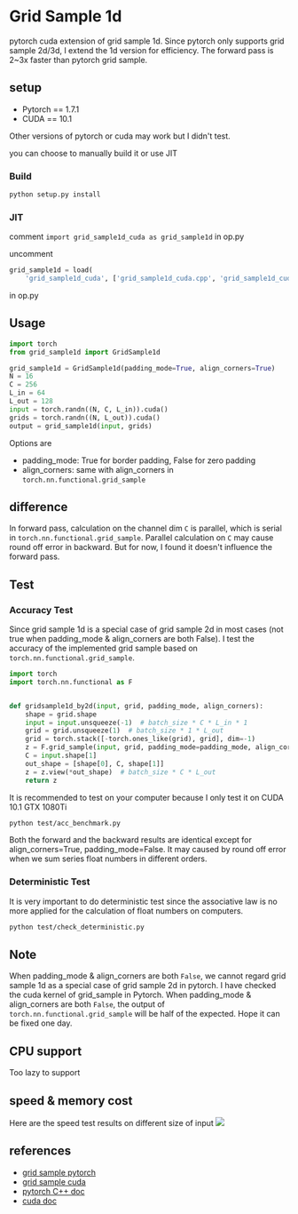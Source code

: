 # Grid Sample 1d

pytorch cuda extension of grid sample 1d. Since pytorch only supports grid sample 2d/3d, I extend the 1d version for
efficiency. The forward pass is 2~3x faster than pytorch grid sample.

## setup

* Pytorch == 1.7.1
* CUDA == 10.1

Other versions of pytorch or cuda may work but I didn't test.

you can choose to manually build it or use JIT
### Build

```bash
python setup.py install
```

### JIT

comment `import grid_sample1d_cuda as grid_sample1d` in op.py

uncomment

```python
grid_sample1d = load(
    'grid_sample1d_cuda', ['grid_sample1d_cuda.cpp', 'grid_sample1d_cuda_kernel.cu'], verbose=True)
```

in op.py

## Usage

```python
import torch
from grid_sample1d import GridSample1d

grid_sample1d = GridSample1d(padding_mode=True, align_corners=True)
N = 16
C = 256
L_in = 64
L_out = 128
input = torch.randn((N, C, L_in)).cuda()
grids = torch.randn((N, L_out)).cuda()
output = grid_sample1d(input, grids)
```

Options are

* padding_mode: True for border padding, False for zero padding
* align_corners: same with align_corners in `torch.nn.functional.grid_sample`

## difference

In forward pass, calculation on the channel dim `C` is parallel, which is serial in `torch.nn.functional.grid_sample`.
Parallel calculation on `C` may cause round off error in backward. But for now, I found it doesn't influence the forward pass.

## Test

### Accuracy Test

Since grid sample 1d is a special case of grid sample 2d in most cases (not true when padding_mode & align_corners are
both False). I test the accuracy of the implemented grid sample based on `torch.nn.functional.grid_sample`.

```python
import torch
import torch.nn.functional as F


def gridsample1d_by2d(input, grid, padding_mode, align_corners):
    shape = grid.shape
    input = input.unsqueeze(-1)  # batch_size * C * L_in * 1
    grid = grid.unsqueeze(1)  # batch_size * 1 * L_out
    grid = torch.stack([-torch.ones_like(grid), grid], dim=-1)
    z = F.grid_sample(input, grid, padding_mode=padding_mode, align_corners=align_corners)
    C = input.shape[1]
    out_shape = [shape[0], C, shape[1]]
    z = z.view(*out_shape)  # batch_size * C * L_out
    return z
```

It is recommended to test on your computer because I only test it on CUDA 10.1 GTX 1080Ti

```bash
python test/acc_benchmark.py
```

Both the forward and the backward results are identical except for align_corners=True, padding_mode=False. It may caused
by round off error when we sum series float numbers in different orders.

### Deterministic Test

It is very important to do deterministic test since the associative law is no more applied for the calculation of float
numbers on computers.

```bash
python test/check_deterministic.py
```

## Note
When padding_mode & align_corners are both `False`, we cannot regard grid sample 1d as a special case of grid sample 2d in pytorch.
I have checked the cuda kernel of grid_sample in Pytorch. When padding_mode & align_corners are both `False`, 
the output of `torch.nn.functional.grid_sample` will be half of the expected. Hope it can be fixed one day.

## CPU support
Too lazy to support

## speed & memory cost
Here are the speed test results on different size of input
![](https://raw.githubusercontent.com/luo3300612/grid_sample1d/master/assets/test_res.png)

## references
* [grid sample pytorch](https://pytorch.org/docs/stable/generated/torch.nn.functional.grid_sample.html?highlight=grid_sample#torch.nn.functional.grid_sample)
* [grid sample cuda](https://github.com/pytorch/pytorch/blob/master/aten/src/ATen/native/cuda/GridSampler.cu)
* [pytorch C++ doc](https://pytorch.org/cppdocs/notes/tensor_creation.html)
* [cuda doc](https://docs.nvidia.com/cuda/)
